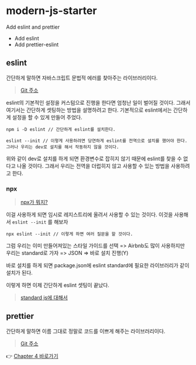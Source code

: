 # modern-js-starter

Add eslint and prettier

- Add eslint
- Add prettier-eslint

## eslint

간단하게 말하면 자바스크립트 문법적 에러를 찾아주는 라이브러리이다.

> [Git 주소](https://github.com/eslint/eslint)

eslint의 기본적인 설정을 커스텀으로 진행을 한다면 엄청난 일이 벌어질 것이다. 그래서 여기서는 간단하게 셋팅하는 방법을 설명하려고 한다. 기본적으로 eslint에서는 간단하게 설정을 할 수 있게 만들어 주었다.

```
npm i -D eslint // 간단하게 eslint를 설치한다.

eslint --init // 이렇게 사용하려면 당연하게 eslint를 전역으로 설치를 했어야 한다. 그러나 우리는 dev로 설치를 해서 작동하지 않을 것이다.
```

위와 같이 dev로 설치를 하게 되면 환경변수로 잡히지 않기 때문에 eslint를 찾을 수 없다고 나올 것이다. 그래서 우리는 전역을 더럽히지 않고 사용할 수 있는 방법을 사용하려고 한다.
<br/>

### npx

> [npx가 뭐지?](https://github.com/SeonHyungJo/FrontEnd-Dev/blob/master/Javascript/NPX.md)

이걸 사용하게 되면 임시로 레지스트리에 올려서 사용할 수 있는 것이다. 이것을 사용해서 `eslint --init` 를 해보자

```
npx eslint --init // 이렇게 하면 여러 질문을 할 것이다.
```

그럼 우리는 이미 만들어져있는 스타일 가이드를 선택 => Airbnb도 많이 사용하지만 우리는 standard로 가자 => JSON => 바로 설치 진행(Y)
<br/>

바로 설치를 하게 되면 package.json에 eslint standard에 필요한 라이브러리가 같이 설치가 된다.
<br/>

이렇게 하면 이제 간단하게 eslint 셋팅이 끝났다.
<br/>

> [standard js에 대해서](https://standardjs.com/)
 > <br/>

## prettier

간단하게 말하면 이름 그대로 정말로 코드를 이쁘게 해주는 라이브러리이다.

> [Git 주소](https://github.com/prettier/prettier)

:point_right: [Chapter 4 바로가기](https://github.com/SeonHyungJo/modern-js-starter/tree/CH-4)
